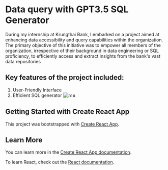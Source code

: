 # Data query with GPT3.5 SQL Generator
During my internship at Krungthai Bank, I embarked on a project aimed at enhancing data accessibility and query capabilities within the organization. The primary objective of this initiative was to empower all members of the organization, irrespective of their background in data engineering or SQL proficiency, to efficiently access and extract insights from the bank's vast data repositories

## Key features of the project included:
1. User-Friendly Interface
2. Efficient SQL generator
![ภาพ](https://github.com/juliee235/Data-quarry-API-Server-with-GPT-3.5-SQL-Generator/assets/138569824/402e3aec-dc37-4172-92ca-f249f0d84f79)


## Getting Started with Create React App

This project was bootstrapped with [Create React App](https://github.com/facebook/create-react-app).

## 
## Learn More

You can learn more in the [Create React App documentation](https://facebook.github.io/create-react-app/docs/getting-started).

To learn React, check out the [React documentation](https://reactjs.org/).

